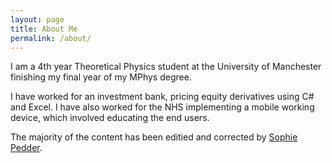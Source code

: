```yaml
---
layout: page
title: About Me
permalink: /about/
---
```

[1]: www.twitter.com/star_girlsophie/ "Sophie Pedder"

I am a 4th year Theoretical Physics student at the University of Manchester finishing my final year of my MPhys degree. 


I have worked for an investment bank, pricing equity derivatives using C# and Excel. I have also worked for the NHS implementing a mobile working device, which involved educating the end users. 

The majority of the content has been editied and corrected by [Sophie Pedder][1].
